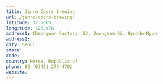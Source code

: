 ```yaml
---
title: Jinro Coors Brewing
url: /jinro-coors-brewing/
latitude: 37.5665
longitude: 126.978
address1: Cheongwon Factory: 52, Joongsam-Ri, Hyundo-Myun
address2: 
city: Seoul
state: 
code: 
country: Korea, Republic of
phone: 82-(0)431-279-4702
website: 
---
```


